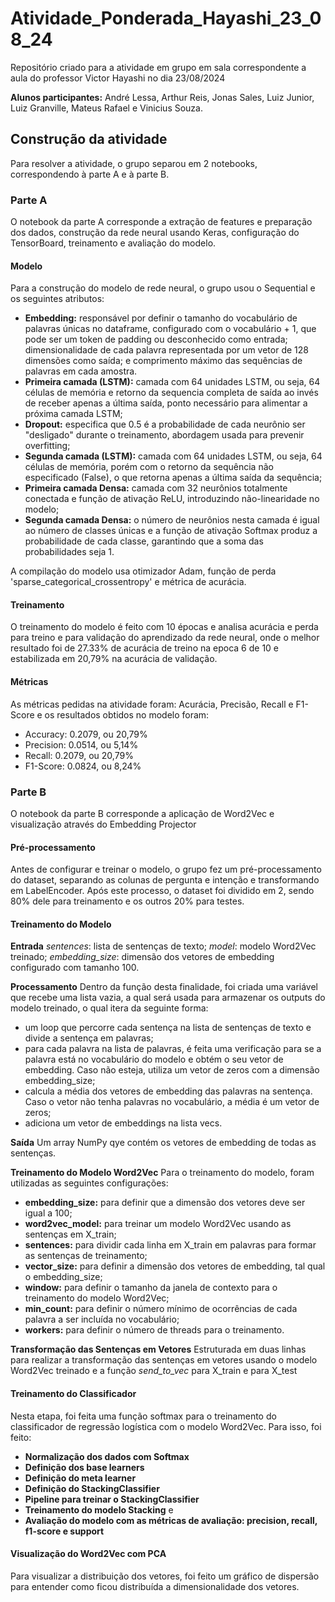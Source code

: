 # Atividade_Ponderada_Hayashi_23_08_24
Repositório criado para a atividade em grupo em sala correspondente a aula do professor Victor Hayashi no dia 23/08/2024

**Alunos participantes:** André Lessa, Arthur Reis, Jonas Sales, Luiz Junior, Luiz Granville, Mateus Rafael e Vinicius Souza.


## Construção da atividade
Para resolver a atividade, o grupo separou em 2 notebooks, correspondendo à parte A e à parte B.

### Parte A
O notebook da parte A corresponde a extração de features e preparação dos dados, construção da rede neural usando Keras, configuração do TensorBoard, treinamento e avaliação do modelo.

#### Modelo
Para a construção do modelo de rede neural, o grupo usou o Sequential e os seguintes atributos:
- **Embedding:** responsável por definir o tamanho do vocabulário de palavras únicas no dataframe, configurado com o vocabulário + 1, que pode ser um token de padding ou desconhecido como entrada; dimensionalidade de cada palavra representada por um vetor de 128 dimensões como saída; e comprimento máximo das sequências de palavras em cada amostra.
- **Primeira camada (LSTM):** camada com 64 unidades LSTM, ou seja, 64 células de memória e retorno da sequencia completa de saída ao invés de receber apenas a última saída, ponto necessário para alimentar a próxima camada LSTM;
- **Dropout:** especifica que 0.5 é a probabilidade de cada neurônio ser "desligado" durante o treinamento, abordagem usada para prevenir overfitting;
- **Segunda camada (LSTM):** camada com 64 unidades LSTM, ou seja, 64 células de memória, porém com o retorno da sequência não especificado (False), o que retorna apenas a última saída da sequência;
- **Primeira camada Densa:** camada com 32 neurônios totalmente conectada e função de ativação ReLU, introduzindo não-linearidade no modelo;
- **Segunda camada Densa:** o número de neurônios nesta camada é igual ao número de classes únicas e a função de ativação Softmax produz a probabilidade de cada classe, garantindo que a soma das probabilidades seja 1.

A compilação do modelo usa otimizador Adam, função de perda 'sparse_categorical_crossentropy' e métrica de acurácia.


#### Treinamento
O treinamento do modelo é feito com 10 épocas e analisa acurácia e perda para treino e para validação do aprendizado da rede neural, onde o melhor resultado foi de 27.33% de acurácia de treino na epoca 6 de 10 e estabilizada em 20,79% na acurácia de validação.


#### Métricas
As métricas pedidas na atividade foram: Acurácia, Precisão, Recall e F1-Score e os resultados obtidos no modelo foram:
- Accuracy: 0.2079, ou 20,79%
- Precision: 0.0514, ou 5,14%
- Recall: 0.2079, ou 20,79%
- F1-Score: 0.0824, ou 8,24%


### Parte B
O notebook da parte B corresponde a aplicação de Word2Vec e visualização através do Embedding Projector

#### Pré-processamento
Antes de configurar e treinar o modelo, o grupo fez um pré-processamento do dataset, separando as colunas de pergunta e intenção e transformando em LabelEncoder. Após este processo, o dataset foi dividido em 2, sendo 80% dele para treinamento e os outros 20% para testes.

#### Treinamento do Modelo

**Entrada**
*sentences*: lista de sentenças de texto;
*model*: modelo Word2Vec treinado;
*embedding_size*: dimensão dos vetores de embedding configurado com tamanho 100.

**Processamento**
Dentro da função desta finalidade, foi criada uma variável que recebe uma lista vazia, a qual será usada para armazenar os outputs do modelo treinado, o qual itera da seguinte forma:
- um loop que percorre cada sentença na lista de sentenças de texto e divide a sentença em palavras;
- para cada palavra na lista de palavras, é feita uma verificação para se a palavra está no vocabulário do modelo e obtém o seu vetor de embedding. Caso não esteja, utiliza um vetor de zeros com a dimensão embedding_size;
- calcula a média dos vetores de embedding das palavras na sentença. Caso o vetor não tenha palavras no vocabulário, a média é um vetor de zeros;
- adiciona um vetor de embeddings na lista vecs.

**Saída**
Um array NumPy qye contém os vetores de embedding de todas as sentenças.


**Treinamento do Modelo Word2Vec**
Para o treinamento do modelo, foram utilizadas as seguintes configurações:
- **embedding_size:** para definir que a dimensão dos vetores deve ser igual a 100;
- **word2vec_model:** para treinar um modelo Word2Vec usando as sentenças em X_train;
- **sentences:** para dividir cada linha em X_train em palavras para formar as sentenças de treinamento;
- **vector_size:** para definir a dimensão dos vetores de embedding, tal qual o embedding_size;
- **window:** para definir o tamanho da janela de contexto para o treinamento do modelo Word2Vec;
- **min_count:** para definir o número mínimo de ocorrências de cada palavra a ser incluída no vocabulário;
- **workers:** para definir o número de threads para o treinamento.

**Transformação das Sentenças em Vetores**
Estruturada em duas linhas para realizar a transformação das sentenças em vetores usando o modelo Word2Vec treinado e a função *send_to_vec* para X_train e para X_test


#### Treinamento do Classificador
Nesta etapa, foi feita uma função softmax para o treinamento do classificador de regressão logística com o modelo Word2Vec. Para isso, foi feito:
- **Normalização dos dados com Softmax**
- **Definição dos base learners**
- **Definição do meta learner**
- **Definição do StackingClassifier**
- **Pipeline para treinar o StackingClassifier**
- **Treinamento do modelo Stacking** e
- **Avaliação do modelo com as métricas de avaliação: precision, recall, f1-score e support**

#### Visualização do Word2Vec com PCA
Para visualizar a distribuição dos vetores, foi feito um gráfico de dispersão para entender como ficou distribuída a dimensionalidade dos vetores.

